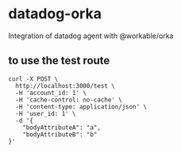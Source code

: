 # datadog-orka
Integration of datadog agent with @workable/orka

## to use the test route
```
curl -X POST \
  http://localhost:3000/test \
  -H 'account_id: 1' \
  -H 'cache-control: no-cache' \
  -H 'content-type: application/json' \
  -H 'user_id: 1' \
  -d '{
	"bodyAttributeA": "a",
	"bodyAttributeB": "b"
}'
```

